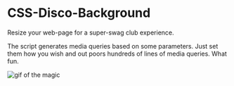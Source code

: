 # CSS-Disco-Background
Resize your web-page for a super-swag club experience.

The script generates media queries based on some parameters. Just set them how you wish and out poors hundreds of lines of media queries. What fun. 

![gif of the magic](https://www.mildvariety.com/files/asdf.gif "boom town")
